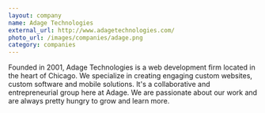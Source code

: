 ```yaml
---
layout: company
name: Adage Technologies
external_url: http://www.adagetechnologies.com/
photo_url: /images/companies/adage.png
category: companies
---
```

Founded in 2001, Adage Technologies is a web development firm located in the heart of Chicago. We specialize in creating engaging custom websites, custom software and mobile solutions.  It's a collaborative and entrepreneurial group here at Adage. We are passionate about our work and are always pretty hungry to grow and learn more.
